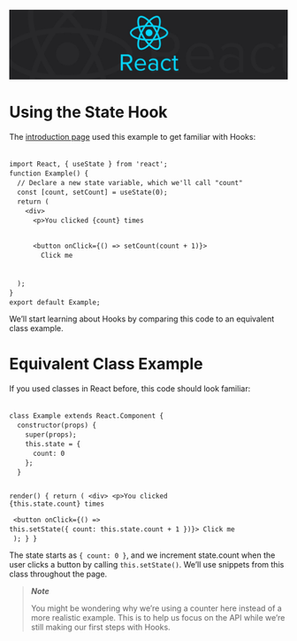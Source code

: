 ![Alt text](/img/blogs/example/cover.jpeg "a title")

# Using the State Hook

The [introduction page](https://reactjs.org/docs/hooks-intro.html) used this example to get familiar with Hooks:

<Code language="javascript">
import React, { useState } from 'react';
function Example() {
  // Declare a new state variable, which we'll call "count"
  const [count, setCount] = useState(0);
  return (
    &lt;div>
      &lt;p>You clicked {count} times</p>
      &lt;button onClick={() => setCount(count + 1)}>
        Click me
      </button>
    </div>
  );
}
export default Example;
</Code>

We’ll start learning about Hooks by comparing this code to an equivalent class example.

# Equivalent Class Example

If you used classes in React before, this code should look familiar:

<Code language="javascript">
class Example extends React.Component {
  constructor(props) {
    super(props);
    this.state = {
      count: 0
    };
  }

  render() {
    return (
      &lt;div>
        &lt;p>You clicked {this.state.count} times</p>
        &lt;button 
          onClick={() => this.setState({ count: this.state.count + 1 })}>
          Click me
        </button>
      </div>
    );
  }
}
</Code>

The state starts as `{ count: 0 }`, and we increment state.count when the user clicks a button by calling `this.setState()`. We’ll use snippets from this class throughout the page.

> ***Note***
>
> You might be wondering why we’re using a counter here instead of a more realistic example. This is to help us focus on the API while we’re still making our first steps with Hooks.